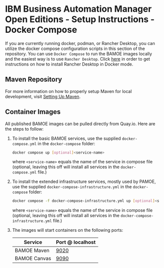# IBM Business Automation Manager Open Editions - Setup Instructions - Docker Compose
If you are currently running docker, podman, or Rancher Desktop, you can utilize the docker compose configuration scripts in this section of the repository.  You can use `Docker Compose` to run the BAMOE images locally and the easiest way is to use `Rancher Desktop`.  Click [here](https://docs.rancherdesktop.io/getting-started/installation/) in order to get instructions on how to install Rancher Desktop in Docker mode.  

## Maven Repository
For more information on how to properly setup Maven for local development, visit [Setting Up Maven](../maven/README.md).

## Container Images
All published BAMOE images can be pulled directly from Quay.io.  Here are the steps to follow:

1.  To install the basic BAMOE services, use the supplied `docker-compose.yml` in the `docker-compose` folder:

    ```bash
    docker compose up [optional]<service-name>
    ```

    where `<service-name>` equals the name of the service in compose file (optional, leaving this off will install all services in the `docker-compose.yml` file.)

2.  To install the extended infrastructure services, mostly used by PAMOE, use the supplied `docker-compose-infrastructure.yml` in the `docker-compose` folder:

    ```bash
    docker compose -f docker-compose-infrastructure.yml up [optional]<service-name>
    ```

    where `<service-name>` equals the name of the service in compose file (optional, leaving this off will install all services in the `docker-compose-infrastructure.yml` file.)

3.  The images will start containers on the following ports:

    | Service                   | Port @ localhost              |
    | ------------------------- | ----------------------------- |
    | BAMOE Maven               | [9020](http://localhost:9020) |
    | BAMOE Canvas              | [9090](http://localhost:9090) |







